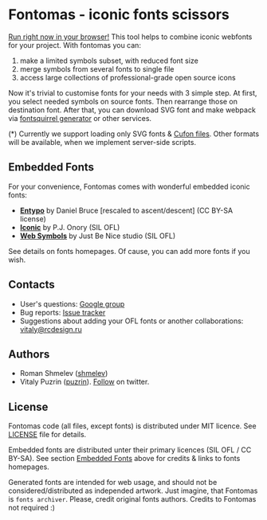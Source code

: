 Fontomas - iconic fonts scissors
================================

[Run right now in your browser!](http://nodeca.github.com/fontomas/) This tool
helps to combine iconic webfonts for your project. With fontomas you can:

1. make a limited symbols subset, with reduced font size
2. merge symbols from several fonts to single file
3. access large collections of professional-grade open source icons

Now it's trivial to customise fonts for your needs with 3 simple step.
At first, you select needed symbols on source fonts. Then rearrange those
on destination font. After that, you can download SVG font and make webpack
via [fontsquirrel generator](http://www.fontsquirrel.com/fontface/generator)
or other services.

(*) Currently we support loading only SVG fonts & [Cufon files](http://cufon.shoqolate.com/generate/).
Other formats will be available, when we implement server-side scripts.


## Embedded Fonts <a name="embedded"></a>

For your convenience, Fontomas comes with wonderful embedded iconic fonts:

- [__Entypo__](http://www.entypo.com/) by Daniel Bruce \[rescaled to ascent/descent] (CC BY-SA license)
- [__Iconic__](https://github.com/somerandomdude/Iconic) by P.J. Onory (SIL OFL)
- [__Web Symbols__](http://www.justbenicestudio.com/studio/websymbols/) by Just Be Nice studio (SIL OFL)

See details on fonts homepages. Of cause, you can add more fonts if you wish.


## Contacts

- User's questions: [Google group](https://groups.google.com/group/fontomas-project/)
- Bug reports: [Issue tracker](https://github.com/nodeca/fontomas/issues)
- Suggestions about adding your OFL fonts or another collaborations: vitaly@rcdesign.ru


## Authors

- Roman Shmelev ([shmelev](https://github.com/shmelev))
- Vitaly Puzrin ([puzrin](https://github.com/puzrin)).
  [Follow](https://twitter.com/puzrin) on twitter.


## License

Fontomas code (all files, except fonts) is distributed under MIT licence. See
[LICENSE](https://github.com/nodeca/fontomas/blob/master/LICENSE) file for details.

Embedded fonts are distributed unter their primary licences (SIL OFL / CC BY-SA).
See section [Embedded Fonts](#embedded) above for credits & links to fonts homepages.

Generated fonts are intended for web usage, and should not be
considered/distributed as independed artwork. Just imagine, that Fontomas is
`fonts archiver`. Please, credit original fonts authors.
Credits to Fontomas not required :)
